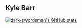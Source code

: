 ## Kyle Barr

[![dark-swordsman's GitHub stats](https://github-readme-stats.vercel.app/api?username=dark-swordsman)](https://github.com/anuraghazra/github-readme-stats)
